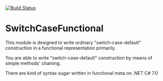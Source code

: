 [![Build Status](https://travis-ci.com/ArisAgnew/SwitchCaseDefaultFunctional.svg?branch=master)](https://travis-ci.com/ArisAgnew/SwitchCaseDefaultFunctional)

# SwitchCaseFunctional
This module is designed to write ordinary "switch-case-default" construction in a functional representation primarily.

You are able to write "switch-case-default" construction by means of simple methods' chaining.

There are kind of syntax sugar written in functional meta on .NET C# 7.0 
